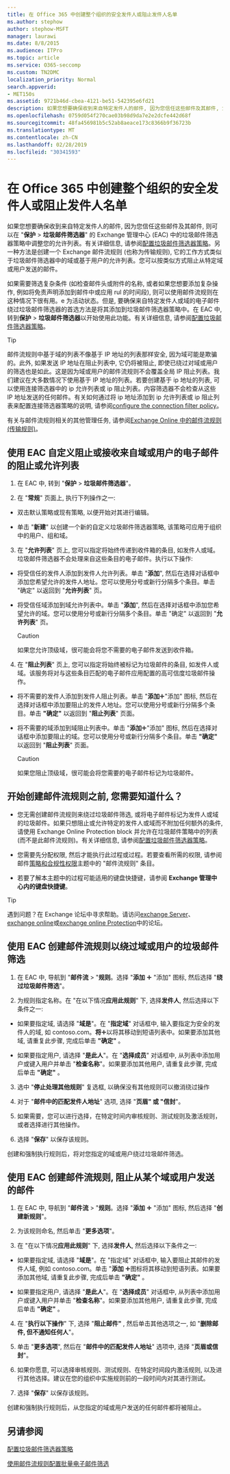 ```yaml
---
title: 在 Office 365 中创建整个组织的安全发件人或阻止发件人名单
ms.author: stephow
author: stephow-MSFT
manager: laurawi
ms.date: 8/8/2015
ms.audience: ITPro
ms.topic: article
ms.service: O365-seccomp
ms.custom: TN2DMC
localization_priority: Normal
search.appverid:
- MET150s
ms.assetid: 9721b46d-cbea-4121-be51-542395e6fd21
description: 如果您想要确保收到来自特定发件人的邮件, 因为您信任这些邮件及其邮件, 您可以在 Exchange 管理中心的垃圾邮件筛选器策略中调整您的允许列表。
ms.openlocfilehash: 0759d054f270cae03b98d9da7e2e2dcfe442d68f
ms.sourcegitcommit: 48fa456981b5c52ab8aeace173c8366b9f36723b
ms.translationtype: MT
ms.contentlocale: zh-CN
ms.lasthandoff: 02/28/2019
ms.locfileid: "30341593"
---
```

# <a name="create-organization-wide-safe-sender-or-blocked-sender-lists-in-office-365"></a>在 Office 365 中创建整个组织的安全发件人或阻止发件人名单
  
如果您想要确保收到来自特定发件人的邮件, 因为您信任这些邮件及其邮件, 则可以在 "**保护** \> **垃圾邮件筛选器**" 的 Exchange 管理中心 (EAC) 中的垃圾邮件筛选器策略中调整您的允许列表。有关详细信息, 请参阅[配置垃圾邮件筛选器策略](configure-your-spam-filter-policies.md)。另一种方法是创建一个 Exchange 邮件流规则 (也称为传输规则), 它的工作方式类似于垃圾邮件筛选器中的域或基于用户的允许列表。您可以按类似方式阻止从特定域或用户发送的邮件。
  
如果需要筛选复杂条件 (如检查邮件头或附件的名称, 或者如果您想要添加复杂操作, 例如将免责声明添加到邮件中或应用 rul 的时间段), 则可以使用邮件流规则在这种情况下很有用。e 为活动状态。但是, 要确保来自特定发件人或域的电子邮件绕过垃圾邮件筛选器的首选方法是将其添加到垃圾邮件筛选器策略中。在 EAC 中, 转到**保护** \> **垃圾邮件筛选器**以开始使用此功能。有关详细信息, 请参阅[配置垃圾邮件筛选器策略](configure-your-spam-filter-policies.md)。
  
> [!TIP]
> 邮件流规则中基于域的列表不像基于 IP 地址的列表那样安全, 因为域可能是欺骗的。此外, 如果发送 IP 地址在阻止列表中, 它仍将被阻止, 即使已绕过对域或用户的筛选也是如此。这是因为域或用户的邮件流规则不会覆盖全局 IP 阻止列表。我们建议在大多数情况下使用基于 IP 地址的列表。若要创建基于 ip 地址的列表, 可以使用连接筛选器中的 ip 允许列表或 ip 阻止列表。内容筛选器不会检查从这些 IP 地址发送的任何邮件。有关如何通过将 ip 地址添加到 ip 允许列表或 ip 阻止列表来配置连接筛选器策略的说明, 请参阅[configure the connection filter policy](configure-the-connection-filter-policy.md)。 
  
有关与邮件流规则相关的其他管理任务, 请参阅[Exchange Online 中的邮件流规则 (传输规则)](http://technet.microsoft.com/library/743bd525-0ca2-426d-b76c-b4a052bc8886.aspx)。
  
## <a name="use-the-eac-to-customize-a-block-or-allow-list-to-prevent-or-receive-email-from-a-domain-or-user"></a>使用 EAC 自定义阻止或接收来自域或用户的电子邮件的阻止或允许列表

1. 在 EAC 中, 转到 "**保护** \> **垃圾邮件筛选器**"。 
    
2. 在 "**常规**" 页面上, 执行下列操作之一: 
    
  - 双击默认策略或现有策略, 以便开始对其进行编辑。
    
  - 单击 "**新建**" 以创建一个新的自定义垃圾邮件筛选器策略, 该策略可应用于组织中的用户、组和域。 
    
3. 在 "**允许列表**" 页上, 您可以指定将始终传递到收件箱的条目, 如发件人或域。垃圾邮件筛选器不会处理来自这些条目的电子邮件。执行以下操作: 
    
  - 将受信任的发件人添加到发件人允许列表。单击 "**添加**", 然后在选择对话框中添加您希望允许的发件人地址。您可以使用分号或新行分隔多个条目。单击 "确定" 以返回到 "**允许列表**" 页。 
    
  - 将受信任域添加到域允许列表中。单击 "**添加**", 然后在选择对话框中添加您希望允许的域。您可以使用分号或新行分隔多个条目。单击 "确定" 以返回到 "**允许列表**" 页。 
    
    > [!CAUTION]
    > 如果您允许顶级域，很可能会将您不需要的电子邮件发送到收件箱。 
  
4. 在 "**阻止列表**" 页上, 您可以指定将始终被标记为垃圾邮件的条目, 如发件人或域。该服务将对与这些条目匹配的电子邮件应用配置的高可信度垃圾邮件操作。 
    
  - 将不需要的发件人添加到发件人阻止列表。单击 "**添加**!["](media/ITPro-EAC-AddIcon.gif)"添加" 图标, 然后在选择对话框中添加要阻止的发件人地址。您可以使用分号或新行分隔多个条目。单击 **"确定"** 以返回到 "**阻止列表**" 页面。 
    
  - 将不需要的域添加到域阻止列表中。单击 "**添加**!["](media/ITPro-EAC-AddIcon.gif)"添加" 图标, 然后在选择对话框中添加要阻止的域。您可以使用分号或新行分隔多个条目。单击 **"确定"** 以返回到 "**阻止列表**" 页面。 
    
    > [!CAUTION]
    > 如果您阻止顶级域，很可能会将您需要的电子邮件标记为垃圾邮件。 
  
## <a name="what-do-you-need-to-know-before-you-begin-creating-a-mail-flow-rule"></a>开始创建邮件流规则之前, 您需要知道什么？
    
- 您无需创建邮件流规则来绕过垃圾邮件筛选, 或将电子邮件标记为发件人或域的垃圾邮件。如果只想阻止或允许特定的发件人或域而不附加任何额外的条件, 请使用 Exchange Online Protection block 并允许在垃圾邮件策略中的列表 (而不是此邮件流规则)。有关详细信息, 请参阅[配置垃圾邮件筛选器策略](configure-your-spam-filter-policies.md)。
    
- 您需要先分配权限, 然后才能执行此过程或过程。若要查看所需的权限, 请参阅邮件[策略和合规性权限](http://technet.microsoft.com/library/ec4d3b9f-b85a-4cb9-95f5-6fc149c3899b.aspx)主题中的 "邮件流规则" 条目。 
    
- 若要了解本主题中的过程可能适用的键盘快捷键，请参阅 **Exchange 管理中心内的键盘快捷键**。
    
> [!TIP]
> 遇到问题？在 Exchange 论坛中寻求帮助。请访问[exchange Server](https://go.microsoft.com/fwlink/p/?linkId=60612)、 [exchange online](https://go.microsoft.com/fwlink/p/?linkId=267542)或[exchange online Protection](https://go.microsoft.com/fwlink/p/?linkId=285351)中的论坛。 
  
## <a name="use-the-eac-to-create-a-mail-flow-rule-to-bypass-spam-filtering-for-a-domain-or-user"></a>使用 EAC 创建邮件流规则以绕过域或用户的垃圾邮件筛选

1. 在 EAC 中, 导航到 "**邮件流** \> "**规则**。选择 "**添加** !["](media/ITPro-EAC-AddIcon.gif) "添加" 图标, 然后选择 "**绕过垃圾邮件筛选**"。
    
2. 为规则指定名称。在 "在以下情况**应用此规则**" 下, 选择**发件人**, 然后选择以下条件之一: 
    
  - 如果要指定域, 请选择 "**域是**"。在 "**指定域**" 对话框中, 输入要指定为安全的发件人的域, 如 contoso.com。**将**![添加图标](media/ITPro-EAC-AddIcon.gif)以将其移动到短语列表中。如果要添加其他域, 请重复此步骤, 完成后单击 **"确定"** 。 
    
  - 如果要指定用户, 请选择 "**是此人**"。在 "**选择成员**" 对话框中, 从列表中添加用户或键入用户并单击 "**检查名称**"。如果要添加其他用户, 请重复此步骤, 完成后单击 **"确定"** 。 
    
3. 选中 "**停止处理其他规则**" 复选框, 以确保没有其他规则可以撤消绕过操作 
    
4. 对于 "**邮件中的匹配发件人地址**" 选项, 选择 "**页眉" 或 "信封**"。
    
5. 如果需要，您可以进行选择，在特定时间内审核规则、测试规则及激活规则，或者选择进行其他操作。
    
6. 选择 "**保存**" 以保存该规则。 
    
创建和强制执行规则后，将对您指定的域或用户绕过垃圾邮件筛选。
  
## <a name="use-the-eac-to-create-a-mail-flow-rule-that-blocks-messages-sent-from-a-domain-or-user"></a>使用 EAC 创建邮件流规则, 阻止从某个域或用户发送的邮件

1. 在 EAC 中, 导航到 "**邮件流** \> "**规则**。选择 "**添加** !["](media/ITPro-EAC-AddIcon.gif) "添加" 图标, 然后选择 "**创建新规则**"。
    
2. 为该规则命名, 然后单击 "**更多选项**"。 
    
3. 在 "在以下情况**应用此规则**" 下, 选择**发件人**, 然后选择以下条件之一: 
    
  - 如果要指定域, 请选择 "**域是**"。在 "指定域" 对话框中, 输入要阻止其邮件的发件人域, 例如 contoso.com。单击 "**添加** !["](media/ITPro-EAC-AddIcon.gif)图标将其移动到短语列表。如果要添加其他域, 请重复此步骤, 完成后单击 **"确定"** 。 
    
  - 如果要指定用户, 请选择 "**是此人**"。在 "**选择成员**" 对话框中, 从列表中添加用户或键入用户并单击 "**检查名称**"。如果要添加其他用户, 请重复此步骤, 完成后单击 **"确定"** 。 
    
4. 在 "**执行以下操作**" 下, 选择 "**阻止邮件"** , 然后单击其他选项之一, 如 "**删除邮件, 但不通知任何人**"。
    
5. 单击 "**更多选项**", 然后在 "**邮件中的匹配发件人地址**" 选项中, 选择 "**页眉或信封**"。
    
6. 如果你愿意, 可以选择审核规则、测试规则、在特定时间段内激活规则, 以及进行其他选择。建议在您的组织中实施规则前的一段时间内对其进行测试。
    
7. 选择 "**保存**" 以保存该规则。 
    
创建和强制执行规则后，从您指定的域或用户发送的任何邮件都将被阻止。
  
## <a name="see-also"></a>另请参阅

[配置垃圾邮件筛选器策略](configure-your-spam-filter-policies.md)
  
[使用邮件流规则配置批量电子邮件筛选](use-transport-rules-to-configure-bulk-email-filtering.md)

